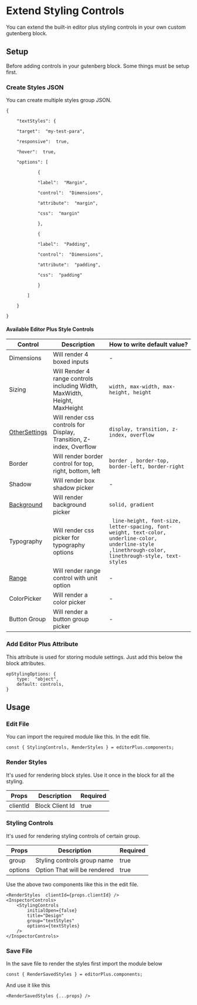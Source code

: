# Extend Styling Controls

You can extend the built-in editor plus styling controls in your own custom gutenberg block.

## Setup

Before adding controls in your gutenberg block. Some things must be setup first.

### Create Styles JSON

You can create multiple styles group JSON.

    {

    	"textStyles": {

    	"target":  "my-test-para",

    	"responsive":  true,

    	"hover":  true,

    	"options": [

    			{

    			"label":  "Margin",

    			"control":  "Dimensions",

    			"attribute":  "margin",

    			"css":  "margin"

    			},

    			{

    			"label":  "Padding",

    			"control":  "Dimensions",

    			"attribute":  "padding",

    			"css":  "padding"

    			}

    		]

    	}

    }

#### Available Editor Plus Style Controls

| Control                                                                                                            | Description                                                               | How to write default value?                                                                                                                             |
| ------------------------------------------------------------------------------------------------------------------ | ------------------------------------------------------------------------- | ------------------------------------------------------------------------------------------------------------------------------------------------------- |
| Dimensions                                                                                                         | Will render 4 boxed inputs                                                | -                                                                                                                                                       |
| Sizing                                                                                                             | Will Render 4 range controls including Width, MaxWidth, Height, MaxHeight | `width, max-width, max-height, height`                                                                                                                  |
| [OtherSettings](https://github.com/ZafarKamal123/editors-plus/tree/master/src/components/styling-controls/other)   | Will render css controls for Display, Transition, Z-index, Overflow       | `display, transition, z-index, overflow`                                                                                                                |
| Border                                                                                                             | Will render border control for top, right, bottom, left                   | `border , border-top, border-left, border-right`                                                                                                        |
| Shadow                                                                                                             | Will render box shadow picker                                             | -                                                                                                                                                       |
| [Background](https://github.com/ZafarKamal123/editors-plus/tree/master/src/components/styling-controls/background) | Will render background picker                                             | `solid, gradient`                                                                                                                                       |
| Typography                                                                                                         | Will render css picker for typography options                             | ` line-height, font-size, letter-spacing, font-weight, text-color, underline-color, underline-style ,linethrough-color, linethrough-style, text-styles` |
| [Range](https://github.com/ZafarKamal123/editors-plus/tree/master/src/components/styling-controls/range)           | Will render range control with unit option                                | -                                                                                                                                                       |
| ColorPicker                                                                                                        | Will render a color picker                                                | -                                                                                                                                                       |
| Button Group                                                                                                       | Will render a button group picker                                         | -                                                                                                                                                       |

### Add Editor Plus Attribute

This attribute is used for storing module settings. Just add this below the block attributes.

    epStylingOptions: {
    	type:  "object",
    	default: controls,
    }

## Usage

### Edit File

You can import the required module like this. In the edit file.

    const { StylingControls, RenderStyles } = editorPlus.components;

### Render Styles

It's used for rendering block styles. Use it once in the block for all the
styling.

| Props    | Description     | Required |
| -------- | --------------- | -------- |
| clientId | Block Client Id | true     |

### Styling Controls

It's used for rendering styling controls of certain group.

| Props   | Description                  | Required |
| ------- | ---------------------------- | -------- |
| group   | Styling controls group name  | true     |
| options | Option That will be rendered | true     |

Use the above two components like this in the edit file.

    <RenderStyles  clientId={props.clientId} />
    <InspectorControls>
    	<StylingControls
    		initialOpen={false}
    		title="Design"
    		group="textStyles"
    		options={textStyles}
    	/>
    </InspectorControls>

### Save File

In the save file to render the styles first import the module below

    const { RenderSavedStyles } = editorPlus.components;

And use it like this

    <RenderSavedStyles {...props} />
